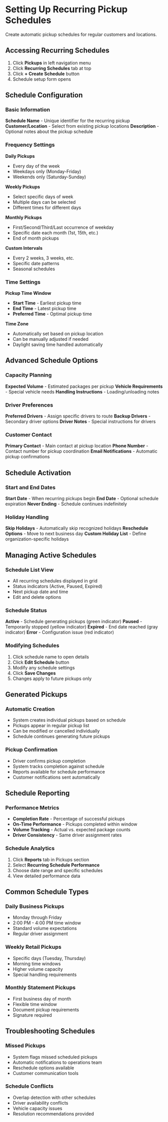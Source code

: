 # Setting Up Recurring Pickup Schedules

Create automatic pickup schedules for regular customers and locations.

## Accessing Recurring Schedules

1. Click **Pickups** in left navigation menu
2. Click **Recurring Schedules** tab at top
3. Click **+ Create Schedule** button
4. Schedule setup form opens

## Schedule Configuration

### Basic Information
**Schedule Name** - Unique identifier for the recurring pickup
**Customer/Location** - Select from existing pickup locations
**Description** - Optional notes about the pickup schedule

### Frequency Settings

**Daily Pickups**
- Every day of the week
- Weekdays only (Monday-Friday)
- Weekends only (Saturday-Sunday)

**Weekly Pickups**
- Select specific days of week
- Multiple days can be selected
- Different times for different days

**Monthly Pickups**
- First/Second/Third/Last occurrence of weekday
- Specific date each month (1st, 15th, etc.)
- End of month pickups

**Custom Intervals**
- Every 2 weeks, 3 weeks, etc.
- Specific date patterns
- Seasonal schedules

### Time Settings

**Pickup Time Window**
- **Start Time** - Earliest pickup time
- **End Time** - Latest pickup time
- **Preferred Time** - Optimal pickup time

**Time Zone**
- Automatically set based on pickup location
- Can be manually adjusted if needed
- Daylight saving time handled automatically

## Advanced Schedule Options

### Capacity Planning
**Expected Volume** - Estimated packages per pickup
**Vehicle Requirements** - Special vehicle needs
**Handling Instructions** - Loading/unloading notes

### Driver Preferences
**Preferred Drivers** - Assign specific drivers to route
**Backup Drivers** - Secondary driver options
**Driver Notes** - Special instructions for drivers

### Customer Contact
**Primary Contact** - Main contact at pickup location
**Phone Number** - Contact number for pickup coordination
**Email Notifications** - Automatic pickup confirmations

## Schedule Activation

### Start and End Dates
**Start Date** - When recurring pickups begin
**End Date** - Optional schedule expiration
**Never Ending** - Schedule continues indefinitely

### Holiday Handling
**Skip Holidays** - Automatically skip recognized holidays
**Reschedule Options** - Move to next business day
**Custom Holiday List** - Define organization-specific holidays

## Managing Active Schedules

### Schedule List View
- All recurring schedules displayed in grid
- Status indicators (Active, Paused, Expired)
- Next pickup date and time
- Edit and delete options

### Schedule Status
**Active** - Schedule generating pickups (green indicator)
**Paused** - Temporarily stopped (yellow indicator)
**Expired** - End date reached (gray indicator)
**Error** - Configuration issue (red indicator)

### Modifying Schedules
1. Click schedule name to open details
2. Click **Edit Schedule** button
3. Modify any schedule settings
4. Click **Save Changes**
5. Changes apply to future pickups only

## Generated Pickups

### Automatic Creation
- System creates individual pickups based on schedule
- Pickups appear in regular pickup list
- Can be modified or cancelled individually
- Schedule continues generating future pickups

### Pickup Confirmation
- Driver confirms pickup completion
- System tracks completion against schedule
- Reports available for schedule performance
- Customer notifications sent automatically

## Schedule Reporting

### Performance Metrics
- **Completion Rate** - Percentage of successful pickups
- **On-Time Performance** - Pickups completed within window
- **Volume Tracking** - Actual vs. expected package counts
- **Driver Consistency** - Same driver assignment rates

### Schedule Analytics
1. Click **Reports** tab in Pickups section
2. Select **Recurring Schedule Performance**
3. Choose date range and specific schedules
4. View detailed performance data

## Common Schedule Types

### Daily Business Pickups
- Monday through Friday
- 2:00 PM - 4:00 PM time window
- Standard volume expectations
- Regular driver assignment

### Weekly Retail Pickups
- Specific days (Tuesday, Thursday)
- Morning time windows
- Higher volume capacity
- Special handling requirements

### Monthly Statement Pickups
- First business day of month
- Flexible time window
- Document pickup requirements
- Signature required

## Troubleshooting Schedules

### Missed Pickups
- System flags missed scheduled pickups
- Automatic notifications to operations team
- Reschedule options available
- Customer communication tools

### Schedule Conflicts
- Overlap detection with other schedules
- Driver availability conflicts
- Vehicle capacity issues
- Resolution recommendations provided